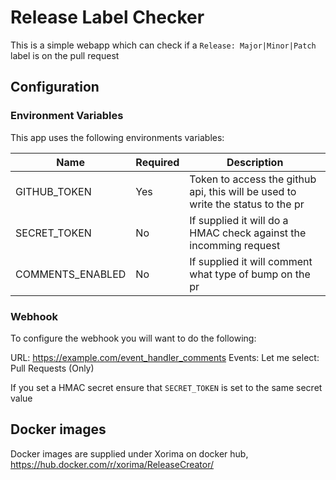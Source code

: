 # Release Label Checker

This is a simple webapp which can check if a `Release: Major|Minor|Patch` label is on the pull request

## Configuration

### Environment Variables

This app uses the following environments variables:

| Name | Required | Description |
| ---| --- | ---|
| GITHUB_TOKEN| Yes| Token to access the github api, this will be used to write the status to the pr |
| SECRET_TOKEN | No| If supplied it will do a HMAC check against the incomming request |
| COMMENTS_ENABLED| No | If supplied it will comment what type of bump on the pr |

### Webhook

To configure the webhook you will want to do the following:

URL: <https://example.com/event_handler_comments>
Events:
  Let me select:
    Pull Requests (Only)

If you set a HMAC secret ensure that `SECRET_TOKEN` is set to the same secret value

## Docker images

Docker images are supplied under Xorima on docker hub, <https://hub.docker.com/r/xorima/ReleaseCreator/>
